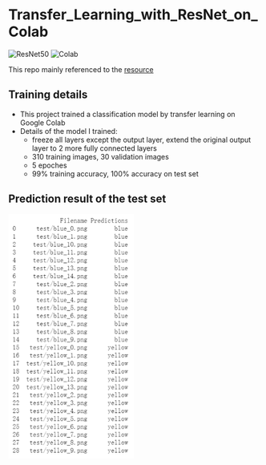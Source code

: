 # Transfer_Learning_with_ResNet_on_Colab
![ResNet50](https://img.shields.io/badge/ResNet50-Transfer%20Learning-brightgreen) ![Colab](https://img.shields.io/badge/Colab-training-orange)

This repo mainly referenced to the [resource](https://www.mlq.ai/transfer-learning-tensorflow-2-0/)


## Training details
- This project trained a classification model by transfer learning on Google Colab
- Details of the model I trained:
     - freeze all layers except the output layer, extend the original output layer to 2 more fully connected layers
     - 310 training images, 30 validation images
     - 5 epoches
     - 99% training accuracy, 100% accuracy on test set
   
   
## Prediction result of the test set

<img src="prediction_result.png" width="250" />

